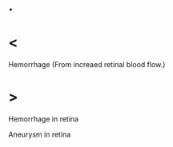 # .

# <

Hemorrhage
(From increaed retinal blood flow.)

# >

Hemorrhage in retina

Aneurysm in retina
